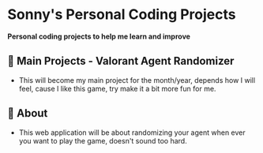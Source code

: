 # Sonny's Personal Coding Projects

**Personal coding projects to help me learn and improve**

## 🌟 Main Projects - Valorant Agent Randomizer

- This will become my main project for the month/year, depends how I will feel, cause I like this game, try make it a bit more fun for me.

## 📁 About

- This web application will be about randomizing your agent when ever you want to play the game, doesn't sound too hard.